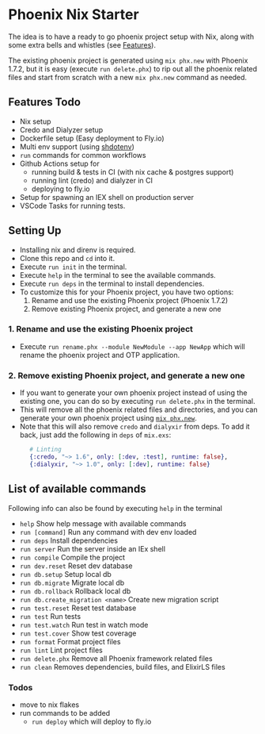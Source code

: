 # Phoenix Nix Starter

The idea is to have a ready to go phoenix project setup with Nix, along with some extra bells and whistles (see [Features](#features)).

The existing phoenix project is generated using `mix phx.new` with Phoenix 1.7.2, but it is easy (execute `run delete.phx`) to rip out all the phoenix related files and start from scratch with a new `mix phx.new` command as needed.

## Features Todo

- Nix setup
- Credo and Dialyzer setup
- Dockerfile setup (Easy deployment to Fly.io)
- Multi env support (using [shdotenv](https://github.com/ko1nksm/shdotenv))
- `run` commands for common workflows
- Github Actions setup for
  - running build & tests in CI (with nix cache & postgres support)
  - running lint (credo) and dialyzer in CI
  - deploying to fly.io
- Setup for spawning an IEX shell on production server
- VSCode Tasks for running tests.

## Setting Up

- Installing nix and direnv is required.
- Clone this repo and `cd` into it.
- Execute `run init` in the terminal.
- Execute `help` in the terminal to see the available commands.
- Execute `run deps` in the terminal to install dependencies.
- To customize this for your Phoenix project, you have two options:
  1. Rename and use the existing Phoenix project (Phoenix 1.7.2)
  2. Remove existing Phoenix project, and generate a new one

### 1. Rename and use the existing Phoenix project

- Execute `run rename.phx --module NewModule --app NewApp` which will rename the phoenix project and OTP application.

### 2. Remove existing Phoenix project, and generate a new one

- If you want to generate your own phoenix project instead of using the existing one, you can do so by executing `run delete.phx` in the terminal.
- This will remove all the phoenix related files and directories, and you can generate your own phoenix project using [`mix phx.new`](https://hexdocs.pm/phoenix/Mix.Tasks.Phx.New.html).
- Note that this will also remove `credo` and `dialyxir` from deps. To add it back, just add the following in `deps` of `mix.exs`:

```elixir
      # Linting
      {:credo, "~> 1.6", only: [:dev, :test], runtime: false},
      {:dialyxir, "~> 1.0", only: [:dev], runtime: false}
```

## List of available commands

Following info can also be found by executing `help` in the terminal

- `help` Show help message with available commands
- `run [command]` Run any command with dev env loaded
- `run deps` Install dependencies
- `run server` Run the server inside an IEx shell
- `run compile` Compile the project
- `run dev.reset` Reset dev database
- `run db.setup` Setup local db
- `run db.migrate` Migrate local db
- `run db.rollback` Rollback local db
- `run db.create_migration <name>` Create new migration script
- `run test.reset` Reset test database
- `run test` Run tests
- `run test.watch` Run test in watch mode
- `run test.cover` Show test coverage
- `run format` Format project files
- `run lint` Lint project files
- `run delete.phx` Remove all Phoenix framework related files
- `run clean` Removes dependencies, build files, and ElixirLS files

### Todos

- move to nix flakes
- run commands to be added
  - `run deploy` which will deploy to fly.io
